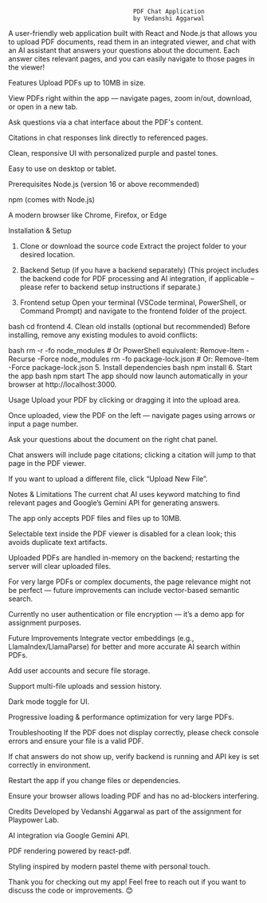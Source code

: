                                        PDF Chat Application
                                       by Vedanshi Aggarwal

A user-friendly web application built with React and Node.js that allows you to upload PDF documents, read them in an integrated viewer, and chat with an AI assistant that answers your questions about the document. Each answer cites relevant pages, and you can easily navigate to those pages in the viewer!

Features
Upload PDFs up to 10MB in size.

View PDFs right within the app — navigate pages, zoom in/out, download, or open in a new tab.

Ask questions via a chat interface about the PDF's content.

Citations in chat responses link directly to referenced pages.

Clean, responsive UI with personalized purple and pastel tones.

Easy to use on desktop or tablet.

Prerequisites
Node.js (version 16 or above recommended)

npm (comes with Node.js)

A modern browser like Chrome, Firefox, or Edge

Installation & Setup
1. Clone or download the source code
Extract the project folder to your desired location.

2. Backend Setup (if you have a backend separately)
(This project includes the backend code for PDF processing and AI integration, if applicable – please refer to backend setup instructions if separate.)

3. Frontend setup
Open your terminal (VSCode terminal, PowerShell, or Command Prompt) and navigate to the frontend folder of the project.

bash
cd frontend
4. Clean old installs (optional but recommended)
Before installing, remove any existing modules to avoid conflicts:

bash
rm -r -fo node_modules      # Or PowerShell equivalent: Remove-Item -Recurse -Force node_modules
rm -fo package-lock.json   # Or: Remove-Item -Force package-lock.json
5. Install dependencies
bash
npm install
6. Start the app
bash
npm start
The app should now launch automatically in your browser at http://localhost:3000.

Usage
Upload your PDF by clicking or dragging it into the upload area.

Once uploaded, view the PDF on the left — navigate pages using arrows or input a page number.

Ask your questions about the document on the right chat panel.

Chat answers will include page citations; clicking a citation will jump to that page in the PDF viewer.

If you want to upload a different file, click “Upload New File”.

Notes & Limitations
The current chat AI uses keyword matching to find relevant pages and Google’s Gemini API for generating answers.

The app only accepts PDF files and files up to 10MB.

Selectable text inside the PDF viewer is disabled for a clean look; this avoids duplicate text artifacts.

Uploaded PDFs are handled in-memory on the backend; restarting the server will clear uploaded files.

For very large PDFs or complex documents, the page relevance might not be perfect — future improvements can include vector-based semantic search.

Currently no user authentication or file encryption — it’s a demo app for assignment purposes.

Future Improvements
Integrate vector embeddings (e.g., LlamaIndex/LlamaParse) for better and more accurate AI search within PDFs.

Add user accounts and secure file storage.

Support multi-file uploads and session history.

Dark mode toggle for UI.

Progressive loading & performance optimization for very large PDFs.

Troubleshooting
If the PDF does not display correctly, please check console errors and ensure your file is a valid PDF.

If chat answers do not show up, verify backend is running and API key is set correctly in environment.

Restart the app if you change files or dependencies.

Ensure your browser allows loading PDF and has no ad-blockers interfering.

Credits
Developed by Vedanshi Aggarwal as part of the assignment for Playpower Lab.

AI integration via Google Gemini API.

PDF rendering powered by react-pdf.

Styling inspired by modern pastel theme with personal touch.

Thank you for checking out my app!
Feel free to reach out if you want to discuss the code or improvements. 😊